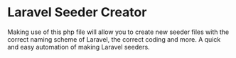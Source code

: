 <H1>Laravel Seeder Creator</H1>
<p>Making use of this php file will allow you to create new seeder files with the correct naming scheme of Laravel, the correct coding and more. A quick and easy automation of making Laravel seeders.</p>
